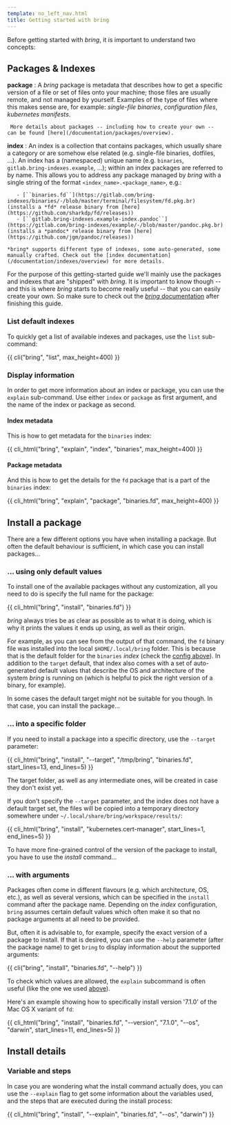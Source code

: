 ```yaml
---
template: no_left_nav.html
title: Getting started with bring
---
```


Before getting started with *bring*, it is important to understand two concepts:

## Packages & Indexes

**package**
:    A *bring* package is metadata that describes how to get a specific version of a file or set of files onto your machine; those files are usually remote, and not managed by yourself. Examples of the type of files where this makes sense are, for example: *single-file binaries*, *configuration files*, *kubernetes manifests*.

     More details about packages -- including how to create your own -- can be found [here](/documentation/packages/overview).

**index**
:    An index is a collection that contains packages, which usually share a category or are somehow else related (e.g. single-file binaries, dotfiles, ...). An index has a (namespaced) unique name (e.g. ``binaries``, ``gitlab.bring-indexes.example``, ...); within an index packages are referred to by name. This allows you to address any package managed by *bring* with a single string of the format ``<index_name>.<package_name>``, e.g.:

       - [``binaries.fd``](https://gitlab.com/bring-indexes/binaries/-/blob/master/terminal/filesystem/fd.pkg.br) (installs a *fd* release binary from [here](https://github.com/sharkdp/fd/releases))
       - [``gitlab.bring-indexes.example-index.pandoc``](https://gitlab.com/bring-indexes/example/-/blob/master/pandoc.pkg.br) (installs a *pandoc* release binary from [here](https://github.com/jgm/pandoc/releases))

    *bring* supports different type of indexes, some auto-generated, some manually crafted. Check out the [index documentation](/documentation/indexes/overview) for more details.


For the purpose of this getting-started guide we'll mainly use the packages and indexes that are "shipped" with *bring*. It is important to know though -- and this is where *bring* starts to become really useful -- that you can easily create your own. So make sure to check out the [*bring* documentation](/documentation/overview) after finishing this guide.


### List default indexes

To quickly get a list of available indexes and packages, use the ``list`` sub-command:

<div class="code-max-height">
{{ cli("bring", "list", max_height=400) }}
</div>

### Display information

In order to get more information about an index or package, you can use the ``explain`` sub-command. Use either ``index`` or ``package`` as first argument, and the name of the index or package as second.

#### Index metadata

This is how to get metadata for the ``binaries`` index:

{{ cli_html("bring", "explain", "index", "binaries", max_height=400) }}

#### Package metadata

And this is how to get the details for the ``fd`` package that is a part of the ``binaries`` index:

{{ cli_html("bring", "explain", "package", "binaries.fd", max_height=400) }}

## Install a package

There are a few different options you have when installing a package. But often the default behaviour is sufficient, in which case you can install packages...

### ... using only default values

To install one of the available packages without any customization, all you need to do is specify the full name for the package:

{{ cli_html("bring", "install", "binaries.fd") }}

*bring* always tries be as clear as possible as to what it is doing, which is why it prints the values it ends up using, as well as their origin.

For example, as you can see from the output of that command, the ``fd`` binary file was installed into the local ``$HOME/.local/bring`` folder. This is because that is the default folder for the ``binaries`` *index* (check the [config above](#display-information)). In addition to the ``target`` default, that index also comes with a set of auto-generated default values that describe the OS and architecture of the system *bring* is running on (which is helpful to pick the right version of a binary, for example).

In some cases the default target might not be suitable for you though. In that case, you can install the package...

### ... into a specific folder

If you need to install a package into a specific directory, use the ``--target`` parameter:

{{ cli_html("bring", "install", "--target", "/tmp/bring", "binaries.fd", start_lines=13, end_lines=5) }}

The target folder, as well as any intermediate ones, will be created in case they don't exist yet.

If you don't specify the ``--target`` parameter, and the index does not have a default target set, the files will be copied into a temporary directory somewhere under `~/.local/share/bring/workspace/results/`:

{{ cli_html("bring", "install", "kubernetes.cert-manager", start_lines=1, end_lines=5) }}

To have more fine-grained control of the version of the package to install, you have to use the *install* command...

### ... with arguments

Packages often come in different flavours (e.g. which architecture, OS, etc.), as well as several versions, which can be specified in the ``install`` command after the package name. Depending on the *index* configuration, ``bring`` assumes certain default values which often make it so that no package arguments at all need to be provided.

But, often it is advisable to, for example, specify the exact version of a package to install. If that is desired, you can use the ``--help`` parameter (after the package name) to get ``bring`` to display information about the supported arguments:

{{ cli("bring", "install", "binaries.fd", "--help") }}

To check which values are allowed, the ``explain`` subcommand is often useful (like the one we used [above](#package-metadata)).

Here's an example showing how to specifically install version '7.1.0' of the Mac OS X variant of ``fd``:

{{ cli_html("bring", "install", "binaries.fd", "--version", "7.1.0", "--os", "darwin", start_lines=11, end_lines=5) }}

## Install details

### Variable and steps

In case you are wondering what the install command actually does, you can use the ``--explain`` flag to get some information about the variables used, and the steps that are executed during the install process:

{{ cli_html("bring", "install", "--explain", "binaries.fd", "--os", "darwin") }}
